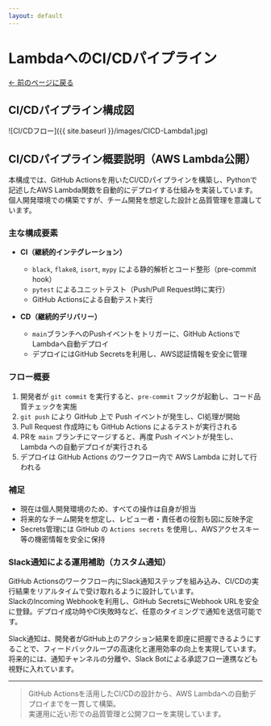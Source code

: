 ```yaml
---
layout: default
---
```


# LambdaへのCI/CDパイプライン

[← 前のページに戻る](/index.html)

## CI/CDパイプライン構成図

![CI/CDフロー]({{ site.baseurl }}/images/CICD-Lambda1.jpg)

## CI/CDパイプライン概要説明（AWS Lambda公開）

本構成では、GitHub Actionsを用いたCI/CDパイプラインを構築し、Pythonで記述したAWS Lambda関数を自動的にデプロイする仕組みを実装しています。  
個人開発環境での構築ですが、チーム開発を想定した設計と品質管理を意識しています。

### 主な構成要素

- **CI（継続的インテグレーション）**
  - `black`, `flake8`, `isort`, `mypy` による静的解析とコード整形（pre-commit hook）
  - `pytest` によるユニットテスト（Push/Pull Request時に実行）
  - GitHub Actionsによる自動テスト実行

- **CD（継続的デリバリー）**
  - `main`ブランチへのPushイベントをトリガーに、GitHub ActionsでLambdaへ自動デプロイ
  - デプロイにはGitHub Secretsを利用し、AWS認証情報を安全に管理

### フロー概要

1. 開発者が `git commit` を実行すると、`pre-commit` フックが起動し、コード品質チェックを実施
2. `git push` により GitHub 上で Push イベントが発生し、CI処理が開始
3. Pull Request 作成時にも GitHub Actions によるテストが実行される
4. PRを `main` ブランチにマージすると、再度 Push イベントが発生し、Lambda への自動デプロイが実行される
5. デプロイは GitHub Actions のワークフロー内で AWS Lambda に対して行われる

### 補足

- 現在は個人開発環境のため、すべての操作は自身が担当
- 将来的なチーム開発を想定し、レビュー者・責任者の役割も図に反映予定
- Secrets管理には GitHub の `Actions secrets` を使用し、AWSアクセスキー等の機密情報を安全に保持

### Slack通知による運用補助（カスタム通知）

GitHub Actionsのワークフロー内にSlack通知ステップを組み込み、CI/CDの実行結果をリアルタイムで受け取れるように設計しています。  
SlackのIncoming Webhookを利用し、GitHub SecretsにWebhook URLを安全に登録。デプロイ成功時やCI失敗時など、任意のタイミングで通知を送信可能です。

Slack通知は、開発者がGitHub上のアクション結果を即座に把握できるようにすることで、フィードバックループの高速化と運用効率の向上を実現しています。  
将来的には、通知チャンネルの分離や、Slack Botによる承認フロー連携なども視野に入れています。

---

> GitHub Actionsを活用したCI/CDの設計から、AWS Lambdaへの自動デプロイまでを一貫して構築。  
> 実運用に近い形での品質管理と公開フローを実現しています。
